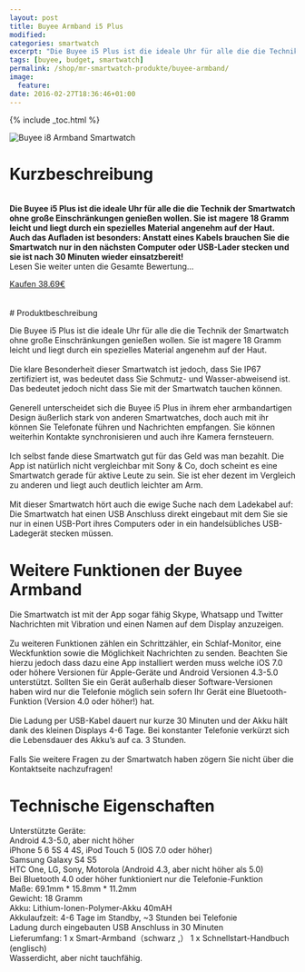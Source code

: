 ```yaml
---
layout: post
title: Buyee Armband i5 Plus
modified:
categories: smartwatch
excerpt: "Die Buyee i5 Plus ist die ideale Uhr für alle die die Technik der Smartwatch ohne große Einschränkungen genießen wollen. Sie ist magere 18 Gramm leicht und liegt durch ein spezielles Material angenehm auf der Haut. Auch das Aufladen ist besonders: Anstatt eines Kabels brauchen Sie die Smartwatch nur in den nächsten Computer oder USB-Lader stecken und sie ist nach 30 Minuten wieder einsatzbereit!"
tags: [buyee, budget, smartwatch]
permalink: /shop/mr-smartwatch-produkte/buyee-armband/
image:
  feature: 
date: 2016-02-27T18:36:46+01:00
---
```


{% include _toc.html %}
<head>
<link rel="stylesheet" href="http://maxcdn.bootstrapcdn.com/bootstrap/3.3.6/css/bootstrap.min.css">
  <script src="https://ajax.googleapis.com/ajax/libs/jquery/1.12.0/jquery.min.js"></script>
  <script src="http://maxcdn.bootstrapcdn.com/bootstrap/3.3.6/js/bootstrap.min.js"></script>
</head>


<img src="{{site.url}}/images/buyeei8.jpg" alt="Buyee i8 Armband Smartwatch" />

# Kurzbeschreibung

<br/><b>Die Buyee i5 Plus ist die ideale Uhr für alle die die Technik der Smartwatch ohne große Einschränkungen genießen wollen. Sie ist magere 18 Gramm leicht und liegt durch ein spezielles Material angenehm auf der Haut. Auch das Aufladen ist besonders: Anstatt eines Kabels brauchen Sie die Smartwatch nur in den nächsten Computer oder USB-Lader stecken und sie ist nach 30 Minuten wieder einsatzbereit!</b>
<br/>
Lesen Sie weiter unten die Gesamte Bewertung…
<br/>
<div class="container">
<a target="_blank" href="https://www.amazon.de/s/ref=as_li_ss_tl?_encoding=UTF8&camp=1638&creative=19454&field-keywords=smartwatch%20i5&linkCode=ur2&site-redirect=de&tag=qaau-21&url=search-alias%3Daps" class="btn btn-success" role="button">Kaufen 38.69€</a>
</div>
<br/><br/>
# Produktbeschreibung

Die Buyee i5 Plus ist die ideale Uhr für alle die die Technik der Smartwatch ohne große Einschränkungen genießen wollen. Sie ist magere 18 Gramm leicht und liegt durch ein spezielles Material angenehm auf der Haut.
<br/><br/>
Die klare Besonderheit dieser Smartwatch ist jedoch, dass Sie IP67 zertifiziert ist, was bedeutet dass Sie Schmutz- und Wasser-abweisend ist. Das bedeutet jedoch nicht dass Sie mit der Smartwatch tauchen können.
<br/><br/>
Generell unterscheidet sich die Buyee i5 Plus in ihrem eher armbandartigen Design äußerlich stark von anderen Smartwatches, doch auch mit ihr können Sie Telefonate führen und Nachrichten empfangen. Sie können weiterhin Kontakte synchronisieren und auch ihre Kamera fernsteuern.
<br/><br/>
Ich selbst fande diese Smartwatch gut für das Geld was man bezahlt. Die App ist natürlich nicht vergleichbar mit Sony & Co, doch scheint es eine Smartwatch gerade für aktive Leute zu sein. Sie ist eher dezent im Vergleich zu anderen und liegt auch deutlich leichter am Arm.
<br/><br/>
Mit dieser Smartwatch hört auch die ewige Suche nach dem Ladekabel auf: Die Smartwatch hat einen USB Anschluss direkt eingebaut mit dem Sie sie nur in einen USB-Port ihres Computers oder in ein handelsübliches USB-Ladegerät stecken müssen.


# Weitere Funktionen der Buyee Armband

Die Smartwatch ist mit der App sogar fähig Skype, Whatsapp und Twitter Nachrichten mit Vibration und einen Namen auf dem Display anzuzeigen.
<br/><br/>
Zu weiteren Funktionen zählen ein Schrittzähler, ein Schlaf-Monitor, eine Weckfunktion sowie die Möglichkeit Nachrichten zu senden. Beachten Sie hierzu jedoch dass dazu eine App installiert werden muss welche iOS 7.0 oder höhere Versionen für Apple-Geräte und Android Versionen 4.3-5.0 unterstützt. Sollten Sie ein Gerät außerhalb dieser Software-Versionen haben wird nur die Telefonie möglich sein sofern Ihr Gerät eine Bluetooth-Funktion (Version 4.0 oder höher!) hat.
<br/><br/>
Die Ladung per USB-Kabel dauert nur kurze 30 Minuten und der Akku hält dank des kleinen Displays 4-6 Tage. Bei konstanter Telefonie verkürzt sich die Lebensdauer des Akku’s auf ca. 3 Stunden.
<br/><br/>
Falls Sie weitere Fragen zu der Smartwatch haben zögern Sie nicht über die Kontaktseite nachzufragen!

# Technische Eigenschaften

Unterstützte Geräte:<br/>
Android 4.3-5.0, aber nicht höher<br/>
iPhone 5 6 5S 4 4S, iPod Touch 5 (IOS 7.0 oder höher)<br/>
Samsung Galaxy S4 S5<br/>
HTC One, LG, Sony, Motorola (Android 4.3, aber nicht höher als 5.0)<br/>
Bei Bluetooth 4.0 oder höher funktioniert nur die Telefonie-Funktion<br/>
Maße: 69.1mm * 15.8mm * 11.2mm<br/>
Gewicht: 18 Gramm<br/>
Akku: Lithium-Ionen-Polymer-Akku 40mAH<br/>
Akkulaufzeit: 4-6 Tage im Standby, ~3 Stunden bei Telefonie<br/>
Ladung durch eingebauten USB Anschluss in 30 Minuten<br/>
Lieferumfang: 1 x Smart-Armband（schwarz ,） 1 x Schnellstart-Handbuch (englisch)<br/>
Wasserdicht, aber nicht tauchfähig.<br/>
